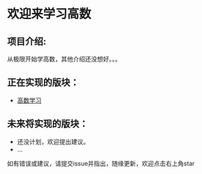 # 欢迎来学习高数

## 项目介绍:

从极限开始学高数，其他介绍还没想好。。。

## 正在实现的版块：

- [高数学习](../master/高数学习.md)

## 未来将实现的版块：

- 还没计划，欢迎提出建议。
- ...

如有错误或建议，请提交issue并指出，随缘更新，欢迎点击右上角star